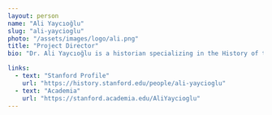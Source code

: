 ```yaml
---
layout: person
name: "Ali Yaycıoğlu"
slug: "ali-yaycioglu"
photo: "/assets/images/logo/ali.png"
title: "Project Director"
bio: "Dr. Ali Yaycıoğlu is a historian specializing in the History of the Ottoman Empire, Middle East, and Modern Turkey. Currently he is serving as the director of the Abbasi Program of Islamic Studies and the Middle East Studies Forum. His research focuses on different dimensions of political, economic, and legal institutions and practices, as well as the social and cultural dynamics of the eighteenth and nineteenth centuries. Dr. Yaycıoğlu is particularly intrigued by visions, representations, and documentation of concepts like property, territory, and nature in early periods. His is also interested in the application of digital tools to comprehend, visualize, and conceptualize these historical perspectives. Dr. Yaycıoğlu offers courses on the Ottoman Empire and Modern Turkey, Empires, Markets, and Networks in the Early Modern World, Global History of the Age of Revolutions, Doing Economic History, and Digital Humanities. Dr. Yaycıoğlu's first book, Partners of the Empire: Crisis of the Ottoman Order in the Age of Revolutions (Stanford, 2016), reevaluates the Ottoman Empire within the global context of the revolutionary age in the late eighteenth and early nineteenth centuries. He also co-edited the Ottoman Digital Humanities Special Issue of the Journal of Ottoman and Turkish Studies (2023) and Crafting History: Essays on the Ottoman World and Beyond in Honor of Cemal Kafadar (Boston, 2023). Dr. Yaycıoğlu's essays on the history and contemporary affairs of the Republic of Turkey were published in his Uncertain Past Time: Empire, Republic, and Politics (in Turkish, Istanbul, 2024). Currently, he is immersed in two book projects: Karlowitz Moment: The Ottoman Empire and the Making of the Modern World, 1699-1839, a reconsideration of the Ottoman experience in the global context during the long eighteenth century and The Order of Debt: Power, Wealth, and Death in the Ottoman Empire, analyzing property, finance, and Ottoman statehood in the first half of the nineteenth century. Dr. Yaycıoğlu is the co-editor of the Stanford Ottoman World Series: Critical Studies in Empire, Nature and Knowledge also oversees a digital history project, Mapping Ottoman Epirus, housed in Stanford’s Center for Spatial and Textual Analysis (CESTA). Born and raised in Ankara, Turkey, Dr. Yaycıoğlu earned degrees in International Relations from the Middle East Technical University and Ottoman History from Bilkent University. Further studies led him to McGill University in Montreal, where he focused on Arabic and Islamic legal history. He completed his Ph.D. in History and Middle Eastern Studies at Harvard in 2008, followed by post-doctoral studies in the Agha Khan Program for Islamic Architecture at Harvard and later in Hellenic Studies at Princeton. He Joined the History Department at Stanford in 2011. Dr. Yaycıoğlu regularly writes opinion pieces in Gazete Oksijen and other venues in Turkish and English on History and contemporary politics, mainly focusing on Turkey and the Middle East. In parallel with his academic pursuits, Dr. Yaycıoğlu is engaged in visual arts."

links:
  - text: "Stanford Profile"
    url: "https://history.stanford.edu/people/ali-yaycioglu"
  - text: "Academia"
    url: "https://stanford.academia.edu/AliYaycioglu"
---
```


